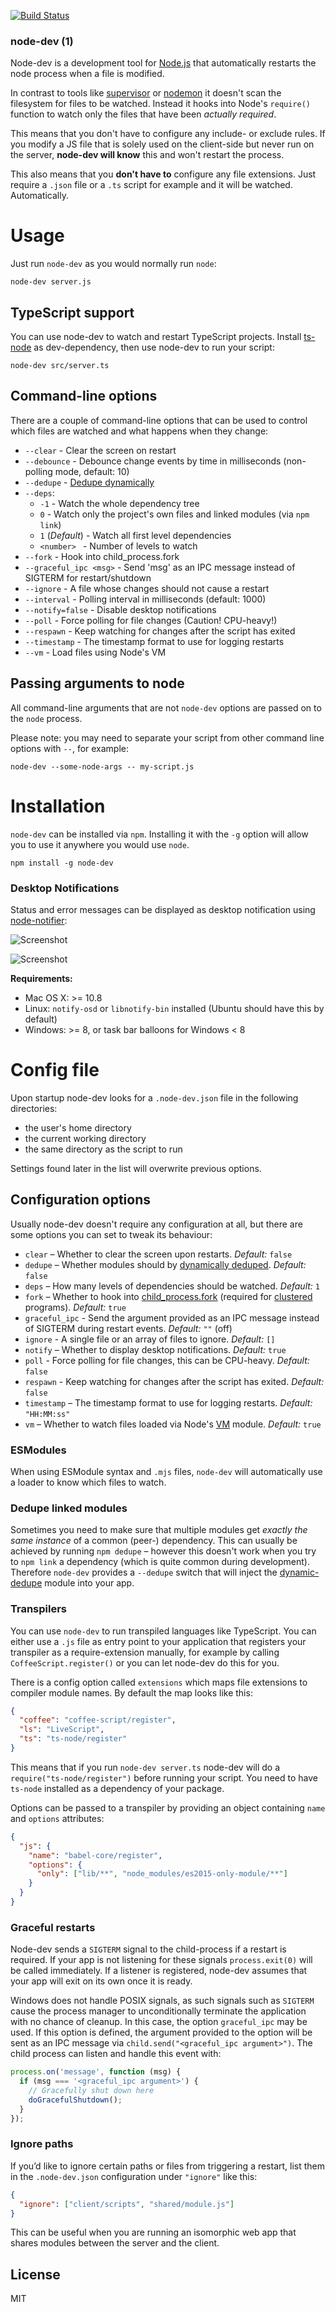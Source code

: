 [![Build Status](https://secure.travis-ci.org/fgnass/node-dev.png)](http://travis-ci.org/fgnass/node-dev)

### node-dev (1)

Node-dev is a development tool for [Node.js](http://nodejs.org) that
automatically restarts the node process when a file is modified.

In contrast to tools like [supervisor](https://github.com/isaacs/node-supervisor) or [nodemon](https://github.com/remy/nodemon) it doesn't scan the filesystem for files to be watched. Instead it hooks into Node's `require()` function to watch only the files that have been _actually required_.

This means that you don't have to configure any include- or exclude rules. If you modify a JS file that is solely used on the client-side but never run on the server, **node-dev will know** this and won't restart the process.

This also means that you **don't have to** configure any file extensions. Just require a `.json` file or a `.ts` script for example and it will be watched. Automatically.

# Usage

Just run `node-dev` as you would normally run `node`:

```
node-dev server.js
```

## TypeScript support

You can use node-dev to watch and restart TypeScript projects. Install [ts-node](https://www.npmjs.com/package/ts-node) as dev-dependency, then use node-dev to run your script:

```
node-dev src/server.ts
```

## Command-line options

There are a couple of command-line options that can be used to control which files are watched and what happens when they change:

- `--clear` - Clear the screen on restart
- `--debounce` - Debounce change events by time in milliseconds (non-polling mode, default: 10)
- `--dedupe` - [Dedupe dynamically](https://www.npmjs.org/package/dynamic-dedupe)
- `--deps`:
  - `-1` - Watch the whole dependency tree
  - `0` - Watch only the project's own files and linked modules (via `npm link`)
  - `1` (_Default_) - Watch all first level dependencies
  - `<number> ` - Number of levels to watch
- `--fork` - Hook into child_process.fork
- `--graceful_ipc <msg>` - Send 'msg' as an IPC message instead of SIGTERM for restart/shutdown
- `--ignore` - A file whose changes should not cause a restart
- `--interval` - Polling interval in milliseconds (default: 1000)
- `--notify=false` - Disable desktop notifications
- `--poll` - Force polling for file changes (Caution! CPU-heavy!)
- `--respawn` - Keep watching for changes after the script has exited
- `--timestamp` - The timestamp format to use for logging restarts
- `--vm` - Load files using Node's VM

## Passing arguments to node

All command-line arguments that are not `node-dev` options are passed on to the `node` process.

Please note: you may need to separate your script from other command line options with `--`, for example:

`node-dev --some-node-args -- my-script.js`

# Installation

`node-dev` can be installed via `npm`. Installing it with the `-g` option will allow you to use it anywhere you would use `node`.

```
npm install -g node-dev
```

### Desktop Notifications

Status and error messages can be displayed as desktop notification using
[node-notifier](https://www.npmjs.org/package/node-notifier):

![Screenshot](./images/node-dev.png)

![Screenshot](./images/node-dev-linux.png)

**Requirements:**

- Mac OS X: >= 10.8
- Linux: `notify-osd` or `libnotify-bin` installed (Ubuntu should have this by default)
- Windows: >= 8, or task bar balloons for Windows < 8

# Config file

Upon startup node-dev looks for a `.node-dev.json` file in the following directories:

- the user's home directory
- the current working directory
- the same directory as the script to run

Settings found later in the list will overwrite previous options.

## Configuration options

Usually node-dev doesn't require any configuration at all, but there are some options you can set to tweak its behaviour:

- `clear` – Whether to clear the screen upon restarts. _Default:_ `false`
- `dedupe` – Whether modules should by [dynamically deduped](https://www.npmjs.org/package/dynamic-dedupe). _Default:_ `false`
- `deps` – How many levels of dependencies should be watched. _Default:_ `1`
- `fork` – Whether to hook into [child_process.fork](http://nodejs.org/docs/latest/api/child_process.html#child_process_child_process_fork_modulepath_args_options) (required for [clustered](http://nodejs.org/docs/latest/api/cluster.html) programs). _Default:_ `true`
- `graceful_ipc` - Send the argument provided as an IPC message instead of SIGTERM during restart events. _Default:_ `""` (off)
- `ignore` - A single file or an array of files to ignore. _Default:_ `[]`
- `notify` – Whether to display desktop notifications. _Default:_ `true`
- `poll` - Force polling for file changes, this can be CPU-heavy. _Default:_ `false`
- `respawn` - Keep watching for changes after the script has exited. _Default:_ `false`
- `timestamp` – The timestamp format to use for logging restarts. _Default:_ `"HH:MM:ss"`
- `vm` – Whether to watch files loaded via Node's [VM](http://nodejs.org/docs/latest/api/vm.html) module. _Default:_ `true`

### ESModules

When using ESModule syntax and `.mjs` files, `node-dev` will automatically use a loader to know which files to watch.

### Dedupe linked modules

Sometimes you need to make sure that multiple modules get _exactly the same instance_ of a common (peer-) dependency. This can usually be achieved by running `npm dedupe` – however this doesn't work when you try to `npm link` a dependency (which is quite common during development). Therefore `node-dev` provides a `--dedupe` switch that will inject the [dynamic-dedupe](https://www.npmjs.org/package/dynamic-dedupe) module into your app.

### Transpilers

You can use `node-dev` to run transpiled languages like TypeScript. You can either use a `.js` file as entry point to your application that registers your transpiler as a require-extension manually, for example by calling `CoffeeScript.register()` or you can let node-dev do this for you.

There is a config option called `extensions` which maps file extensions to compiler module names. By default the map looks like this:

```json
{
  "coffee": "coffee-script/register",
  "ls": "LiveScript",
  "ts": "ts-node/register"
}
```

This means that if you run `node-dev server.ts` node-dev will do a
`require("ts-node/register")` before running your script. You need
to have `ts-node` installed as a dependency of your package.

Options can be passed to a transpiler by providing an object containing `name` and `options` attributes:

```json
{
  "js": {
    "name": "babel-core/register",
    "options": {
      "only": ["lib/**", "node_modules/es2015-only-module/**"]
    }
  }
}
```

### Graceful restarts

Node-dev sends a `SIGTERM` signal to the child-process if a restart is required. If your app is not listening for these signals `process.exit(0)` will be called immediately. If a listener is registered, node-dev assumes that your app will exit on its own once it is ready.

Windows does not handle POSIX signals, as such signals such as `SIGTERM` cause the process manager to unconditionally terminate the application with no chance of cleanup. In this case, the option `graceful_ipc` may be used. If this option is defined, the argument provided to the option will be sent as an IPC message via `child.send("<graceful_ipc argument>")`. The child process can listen and
handle this event with:

```javascript
process.on('message', function (msg) {
  if (msg === '<graceful_ipc argument>') {
    // Gracefully shut down here
    doGracefulShutdown();
  }
});
```

### Ignore paths

If you’d like to ignore certain paths or files from triggering a restart, list them in the `.node-dev.json` configuration under `"ignore"` like this:

```json
{
  "ignore": ["client/scripts", "shared/module.js"]
}
```

This can be useful when you are running an isomorphic web app that shares modules between the server and the client.

## License

MIT
